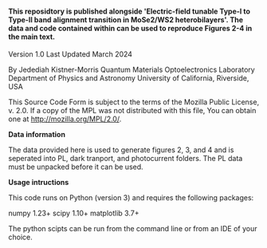 #### This reposidtory is published alongside 'Electric-field tunable Type-I to Type-II band alignment transition in MoSe2/WS2 heterobilayers'. The data and code contained within can be used to reproduce Figures 2-4 in the main text.

Version 1.0
Last Updated March 2024

By Jedediah Kistner-Morris
Quantum Materials Optoelectronics Laboratory
Department of Physics and Astronomy
University of California, Riverside, USA

This Source Code Form is subject to the terms of the Mozilla Public
License, v. 2.0. If a copy of the MPL was not distributed with this
file, You can obtain one at http://mozilla.org/MPL/2.0/.

**Data information**

The data provided here is used to generate figures 2, 3, and 4 and is seperated into PL, dark tranport, and photocurrent folders. The PL data must be unpacked before it can be used.

**Usage intructions**

This code runs on Python (version 3) and requires the following packages:

numpy 1.23+
scipy 1.10+
matplotlib 3.7+

The python scipts can be run from the command line or from an IDE of your choice.
